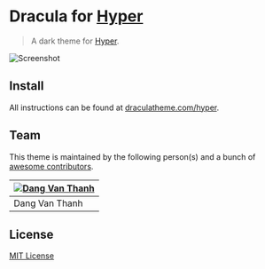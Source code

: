 # Dracula for [Hyper](https://hyper.is)

> A dark theme for [Hyper](https://hyper.is).

![Screenshot](screenshot.png)

## Install

All instructions can be found at [draculatheme.com/hyper](https://draculatheme.com/hyper).

## Team

This theme is maintained by the following person(s) and a bunch of [awesome contributors](https://github.com/dracula/template/graphs/contributors).

[![Dang Van Thanh](https://avatars2.githubusercontent.com/u/2674850?v=3&s=70)](https://github.com/dangvanthanh) |
--- |
Dang Van Thanh |

## License

[MIT License](./LICENSE)
